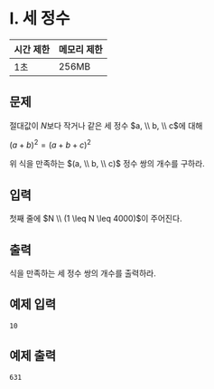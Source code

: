 # I. 세 정수

| 시간 제한 | 메모리 제한 |
| --- | --- |
| 1초 | 256MB |

## 문제
절대값이 $N$보다 작거나 같은 세 정수 $a, \\ b, \\ c$에 대해

$(a + b)^2 = (a + b + c)^2$

위 식을 만족하는 $(a, \\ b, \\ c)$ 정수 쌍의 개수를 구하라.



## 입력
첫째 줄에 $N \\ (1 \leq N \leq 4000)$이 주어진다.

## 출력
식을 만족하는 세 정수 쌍의 개수를 출력하라.

## 예제 입력

```
10
```

## 예제 출력

```
631
```

